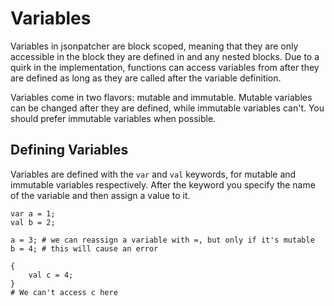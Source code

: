<html lang="en" th:replace="~{page::page('Variables', ~{::content})}">
<body th:fragment="content">

# Variables
Variables in jsonpatcher are block scoped, meaning that they are only accessible in the block they are defined in and any nested blocks.
Due to a quirk in the implementation, functions can access variables from after they are defined as long as they are called after the variable definition.

Variables come in two flavors: mutable and immutable. Mutable variables can be changed after they are defined, while immutable variables can't.
You should prefer immutable variables when possible.

## Defining Variables
Variables are defined with the `var` and `val` keywords, for mutable and immutable variables respectively.
After the keyword you specify the name of the variable and then assign a value to it.

```jsonpatcher
var a = 1;
val b = 2;

a = 3; # we can reassign a variable with =, but only if it's mutable
b = 4; # this will cause an error

{
    val c = 4;
}
# We can't access c here
```

</body>
</html>
